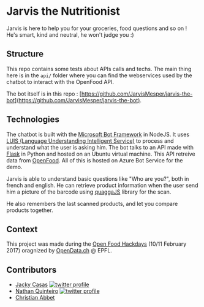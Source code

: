# Jarvis the Nutritionist

Jarvis is here to help you for your groceries, food questions and so on ! He's smart, kind and neutral, he won't judge you :)


## Structure

This repo contains some tests about APIs calls and techs. The main thing here is in the `api/` folder where you can find the webservices used by the chatbot to interact with the OpenFood API.

The bot itself is in this repo : [https://github.com/JarvisMesper/jarvis-the-bot](https://github.com/JarvisMesper/jarvis-the-bot).


## Technologies

The chatbot is built with the [Microsoft Bot Framework](https://dev.botframework.com) in NodeJS. It uses [LUIS (Language Understanding Intelligent Service)](https://www.luis.ai) to process and understand what the user is asking him. The bot talks to an API made with [Flask](http://flask.pocoo.org) in Python and hosted on an Ubuntu virtual machine. This API retreive data from [OpenFood](https://www.openfood.ch). All of this is hosted on Azure Bot Service for the demo.

Jarvis is able to understand basic questions like "Who are you?", both in french and english. He can retrieve product information when the user send him a picture of the barcode using [quaggaJS](https://serratus.github.io/quaggaJS/) library for the scan.

He also remembers the last scanned products, and let you compare products together.


## Context

This project was made during the [Open Food Hackdays](https://food.opendata.ch) (10/11 February 2017) oragnized by [OpenData.ch](https://opendata.ch) @ EPFL.


## Contributors

[1]: http://i.imgur.com/wWzX9uB.png
[2]: https://twitter.com/jackycasas_
[3]: https://twitter.com/nathan_quint

- [Jacky Casas](https://github.com/acknowledge) [![twitter profile][1]][2]
- [Nathan Quinteiro](https://github.com/nathanquinteiro) [![twitter profile][1]][3]
- [Christian Abbet](https://github.com/christlf)